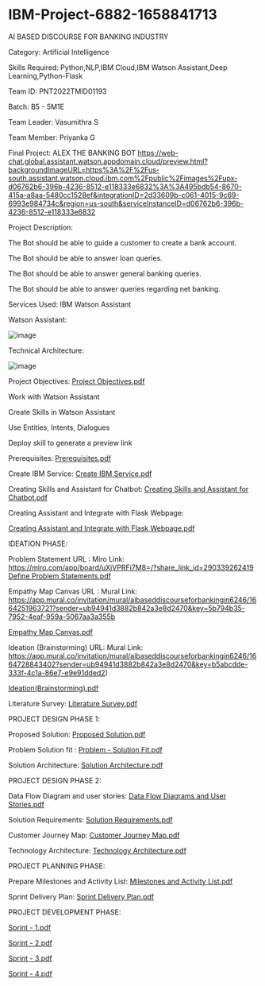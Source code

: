 # IBM-Project-6882-1658841713
AI BASED DISCOURSE FOR BANKING INDUSTRY

Category: Artificial Intelligence

Skills Required:   Python,NLP,IBM Cloud,IBM Watson Assistant,Deep Learning,Python-Flask

Team ID: PNT2022TMID01193

Batch: B5 - 5M1E

Team Leader: Vasumithra S

Team Member: Priyanka G

Final Project:
ALEX THE BANKING BOT
https://web-chat.global.assistant.watson.appdomain.cloud/preview.html?backgroundImageURL=https%3A%2F%2Fus-south.assistant.watson.cloud.ibm.com%2Fpublic%2Fimages%2Fupx-d06762b6-396b-4236-8512-e118333e6832%3A%3A495bdb54-8670-415a-a8aa-5480cc1528ef&integrationID=2d33609b-c061-4015-9c69-6993e984734c&region=us-south&serviceInstanceID=d06762b6-396b-4236-8512-e118333e6832

Project Description:

The Bot should be able to guide a customer to create a bank account.

The Bot should be able to answer loan queries.

The Bot should be able to answer general banking queries.

The Bot should be able to answer queries regarding net banking.

Services Used:
IBM Watson Assistant

Watson Assistant:

![image](https://user-images.githubusercontent.com/113159759/194334226-af121a32-81d6-4f09-b574-e72a3cf4443a.png)

Technical Architecture:

![image](https://user-images.githubusercontent.com/113159759/194334343-13d8810c-912e-41b7-bee6-800b7221078c.png)


Project Objectives: [Project Objectives.pdf](https://github.com/IBM-EPBL/IBM-Project-6882-1658841713/files/9946303/Project.Objectives.pdf)


Work with Watson Assistant

Create Skills  in Watson Assistant

Use Entities, Intents, Dialogues

Deploy skill to generate a preview link

Prerequisites:
[Prerequisites.pdf](https://github.com/IBM-EPBL/IBM-Project-6882-1658841713/files/9946307/Prerequisites.pdf)

Create IBM Service:
[Create IBM Service.pdf](https://github.com/IBM-EPBL/IBM-Project-6882-1658841713/files/9946308/Create.IBM.Service.pdf)

Creating Skills and Assistant for Chatbot:
[Creating Skills and Assistant for Chatbot.pdf](https://github.com/IBM-EPBL/IBM-Project-6882-1658841713/files/9946309/Creating.Skills.and.Assistant.for.Chatbot.pdf)

Creating Assistant and Integrate with Flask Webpage:

[Creating Assistant and Integrate with Flask Webpage.pdf](https://github.com/IBM-EPBL/IBM-Project-6882-1658841713/files/9705007/Creating.Assistant.and.Integrate.with.Flask.Webpage.pdf)

IDEATION PHASE:

Problem Statement URL : Miro Link: https://miro.com/app/board/uXjVPRFi7M8=/?share_link_id=290339262419
[Define Problem Statements.pdf](https://github.com/IBM-EPBL/IBM-Project-6882-1658841713/files/9704998/Define.Problem.Statements.pdf)

Empathy Map Canvas URL : Mural Link: https://app.mural.co/invitation/mural/aibaseddiscourseforbankingin6246/1664251963721?sender=ub94941d3882b842a3e8d2470&key=5b794b35-7952-4eaf-959a-5067aa3a355b

[Empathy Map Canvas.pdf](https://github.com/IBM-EPBL/IBM-Project-6882-1658841713/files/9705000/Empathy.Map.Canvas.pdf)

Ideation (Brainstorming) URL: Mural Link: https://app.mural.co/invitation/mural/aibaseddiscourseforbankingin6246/1664728843402?sender=ub94941d3882b842a3e8d2470&key=b5abcdde-333f-4c1a-86e7-e9e91dded2)

[Ideation(Brainstorming).pdf](https://github.com/IBM-EPBL/IBM-Project-6882-1658841713/files/9706182/Ideation.Brainstorming.pdf)

Literature Survey:
[Literature Survey.pdf](https://github.com/IBM-EPBL/IBM-Project-6882-1658841713/files/9705002/Literature.Survey.pdf)

PROJECT DESIGN PHASE 1:

Proposed Solution:
[Proposed Solution.pdf](https://github.com/IBM-EPBL/IBM-Project-6882-1658841713/files/9705005/Proposed.Solution.pdf)

Problem Solution fit :
[Problem - Solution Fit.pdf](https://github.com/IBM-EPBL/IBM-Project-6882-1658841713/files/9727406/Problem.-.Solution.Fit.pdf)

Solution Architecture:
[Solution Architecture.pdf](https://github.com/IBM-EPBL/IBM-Project-6882-1658841713/files/9727681/Solution.Architecture.pdf)

PROJECT DESIGN PHASE 2:

Data Flow Diagram and user stories:
[Data Flow Diagrams and User Stories.pdf](https://github.com/IBM-EPBL/IBM-Project-6882-1658841713/files/9741198/Data.Flow.Diagrams.and.User.Stories.pdf)

Solution Requirements:
[Solution Requirements.pdf](https://github.com/IBM-EPBL/IBM-Project-6882-1658841713/files/9741203/Solution.Requirements.pdf)

Customer Journey Map:
[Customer Journey Map.pdf](https://github.com/IBM-EPBL/IBM-Project-6882-1658841713/files/9779085/Customer.Journey.Map.pdf)

Technology Architecture:
[Technology Architecture.pdf](https://github.com/IBM-EPBL/IBM-Project-6882-1658841713/files/9785354/Technology.Architecture.pdf)

PROJECT PLANNING PHASE:

Prepare Milestones and Activity List:
[Milestones and Activity List.pdf](https://github.com/IBM-EPBL/IBM-Project-6882-1658841713/files/9944485/Milestones.and.Activity.List.pdf)

Sprint Delivery Plan:
[Sprint Delivery Plan.pdf](https://github.com/IBM-EPBL/IBM-Project-6882-1658841713/files/9944487/Sprint.Delivery.Plan.pdf)

PROJECT DEVELOPMENT PHASE:

[Sprint - 1.pdf](https://github.com/IBM-EPBL/IBM-Project-6882-1658841713/files/9945541/Sprint.-.1.pdf)

[Sprint - 2.pdf](https://github.com/IBM-EPBL/IBM-Project-6882-1658841713/files/9945542/Sprint.-.2.pdf)

[Sprint - 3.pdf](https://github.com/IBM-EPBL/IBM-Project-6882-1658841713/files/9945543/Sprint.-.3.pdf)

[Sprint - 4.pdf](https://github.com/IBM-EPBL/IBM-Project-6882-1658841713/files/9945835/Sprint.-.4.pdf)




